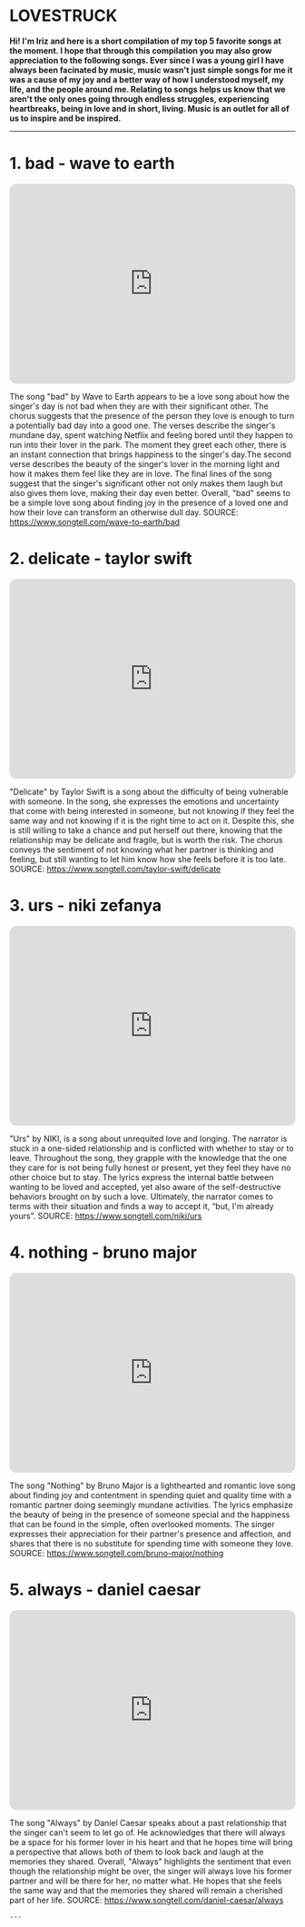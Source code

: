 # LOVESTRUCK
**Hi! I'm Iriz and here is a short compilation of my top 5 favorite songs at the moment. I hope that through this compilation you may also grow appreciation to the following songs. Ever since I was a young girl I have always been facinated by music, music wasn't just simple songs for me it was a cause of my joy and a better way of how I understood myself, my life, and the people around me. Relating to songs helps us know that we aren't the only ones going through endless struggles, experiencing heartbreaks, being in love and in short, living. Music is an outlet for all of us to inspire and be inspired.**

---

# 1. bad - wave to earth
<iframe style="border-radius:12px" src="https://open.spotify.com/embed/track/5TZKpQFKCbIlWGD8DzHbC6?utm_source=generator" width="100%" height="352" frameBorder="0" allowfullscreen="" allow="autoplay; clipboard-write; encrypted-media; fullscreen; picture-in-picture" loading="lazy"></iframe>

The song "bad" by Wave to Earth appears to be a love song about how the singer's day is not bad when they are with their significant other. The chorus suggests that the presence of the person they love is enough to turn a potentially bad day into a good one. The verses describe the singer's mundane day, spent watching Netflix and feeling bored until they happen to run into their lover in the park. The moment they greet each other, there is an instant connection that brings happiness to the singer's day.The second verse describes the beauty of the singer's lover in the morning light and how it makes them feel like they are in love. The final lines of the song suggest that the singer's significant other not only makes them laugh but also gives them love, making their day even better. Overall, "bad" seems to be a simple love song about finding joy in the presence of a loved one and how their love can transform an otherwise dull day. SOURCE: https://www.songtell.com/wave-to-earth/bad

# 2. delicate - taylor swift
<iframe style="border-radius:12px" src="https://open.spotify.com/embed/track/6NFyWDv5CjfwuzoCkw47Xf?utm_source=generator" width="100%" height="352" frameBorder="0" allowfullscreen="" allow="autoplay; clipboard-write; encrypted-media; fullscreen; picture-in-picture" loading="lazy"></iframe>

"Delicate" by Taylor Swift is a song about the difficulty of being vulnerable with someone. In the song, she expresses the emotions and uncertainty that come with being interested in someone, but not knowing if they feel the same way and not knowing if it is the right time to act on it. Despite this, she is still willing to take a chance and put herself out there, knowing that the relationship may be delicate and fragile, but is worth the risk. The chorus conveys the sentiment of not knowing what her partner is thinking and feeling, but still wanting to let him know how she feels before it is too late. SOURCE: https://www.songtell.com/taylor-swift/delicate

# 3. urs - niki zefanya
<iframe style="border-radius:12px" src="https://open.spotify.com/embed/track/50oEtTUNlce4TuZXQoJzXW?utm_source=generator" width="100%" height="352" frameBorder="0" allowfullscreen="" allow="autoplay; clipboard-write; encrypted-media; fullscreen; picture-in-picture" loading="lazy"></iframe>

"Urs" by NIKI, is a song about unrequited love and longing. The narrator is stuck in a one-sided relationship and is conflicted with whether to stay or to leave. Throughout the song, they grapple with the knowledge that the one they care for is not being fully honest or present, yet they feel they have no other choice but to stay. The lyrics express the internal battle between wanting to be loved and accepted, yet also aware of the self-destructive behaviors brought on by such a love. Ultimately, the narrator comes to terms with their situation and finds a way to accept it, “but, I'm already yours”. SOURCE: https://www.songtell.com/niki/urs

# 4. nothing - bruno major
<iframe style="border-radius:12px" src="https://open.spotify.com/embed/track/1lORkxEMmsCZqhoxcmk3A3?utm_source=generator" width="100%" height="352" frameBorder="0" allowfullscreen="" allow="autoplay; clipboard-write; encrypted-media; fullscreen; picture-in-picture" loading="lazy"></iframe>

The song "Nothing" by Bruno Major is a lighthearted and romantic love song about finding joy and contentment in spending quiet and quality time with a romantic partner doing seemingly mundane activities. The lyrics emphasize the beauty of being in the presence of someone special and the happiness that can be found in the simple, often overlooked moments. The singer expresses their appreciation for their partner's presence and affection, and shares that there is no substitute for spending time with someone they love. SOURCE: https://www.songtell.com/bruno-major/nothing

# 5. always - daniel caesar
<iframe style="border-radius:12px" src="https://open.spotify.com/embed/track/2LlOeW5rVcvl3QcPNPcDus?utm_source=generator" width="100%" height="352" frameBorder="0" allowfullscreen="" allow="autoplay; clipboard-write; encrypted-media; fullscreen; picture-in-picture" loading="lazy"></iframe>

The song "Always" by Daniel Caesar speaks about a past relationship that the singer can't seem to let go of. He acknowledges that there will always be a space for his former lover in his heart and that he hopes time will bring a perspective that allows both of them to look back and laugh at the memories they shared. Overall, "Always" highlights the sentiment that even though the relationship might be over, the singer will always love his former partner and will be there for her, no matter what. He hopes that she feels the same way and that the memories they shared will remain a cherished part of her life. SOURCE: https://www.songtell.com/daniel-caesar/always

	---

 
